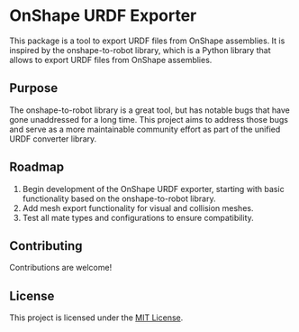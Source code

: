 # OnShape URDF Exporter

This package is a tool to export URDF files from OnShape assemblies. It is inspired by the onshape-to-robot library, which is a Python library that allows to export URDF files from OnShape assemblies.

## Purpose
The onshape-to-robot library is a great tool, but has notable bugs that have gone unaddressed for a long time. This project aims to address those bugs and serve as a more maintainable community effort as part of the unified URDF converter library.

## Roadmap
1. Begin development of the OnShape URDF exporter, starting with basic functionality based on the onshape-to-robot library.
2. Add mesh export functionality for visual and collision meshes.
3. Test all mate types and configurations to ensure compatibility.

## Contributing

Contributions are welcome!

## License

This project is licensed under the [MIT License](./LICENSE).